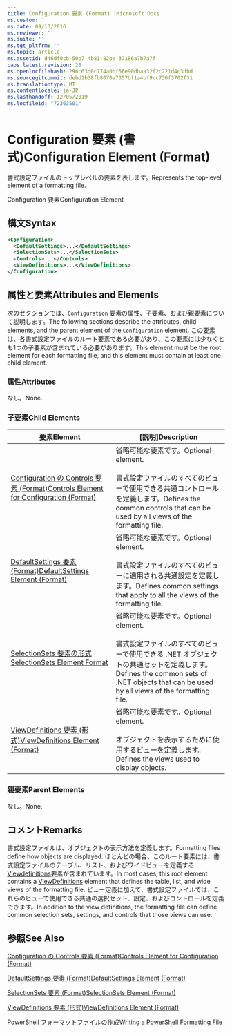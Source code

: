 ```yaml
---
title: Configuration 要素 (Format) |Microsoft Docs
ms.custom: ''
ms.date: 09/13/2016
ms.reviewer: ''
ms.suite: ''
ms.tgt_pltfrm: ''
ms.topic: article
ms.assetid: d46df0cb-50b7-4b81-82ba-37186a7b7a7f
caps.latest.revision: 28
ms.openlocfilehash: 296c63d0c774a0bf56e90dbaa32f2c221d4c3dbd
ms.sourcegitcommit: debd2b38fb8070a7357bf1a4bf9cc736f3702f31
ms.translationtype: MT
ms.contentlocale: ja-JP
ms.lasthandoff: 12/05/2019
ms.locfileid: "72363501"
---
```

# <a name="configuration-element-format"></a><span data-ttu-id="24321-102">Configuration 要素 (書式)</span><span class="sxs-lookup"><span data-stu-id="24321-102">Configuration Element (Format)</span></span>

<span data-ttu-id="24321-103">書式設定ファイルのトップレベルの要素を表します。</span><span class="sxs-lookup"><span data-stu-id="24321-103">Represents the top-level element of a formatting file.</span></span>

<span data-ttu-id="24321-104">Configuration 要素</span><span class="sxs-lookup"><span data-stu-id="24321-104">Configuration Element</span></span>

## <a name="syntax"></a><span data-ttu-id="24321-105">構文</span><span class="sxs-lookup"><span data-stu-id="24321-105">Syntax</span></span>

```xml
<Configuration>
  <DefaultSettings>...</DefaultSettings>
  <SelectionSets>...</SelectionSets>
  <Controls>...</Controls>
  <ViewDefinitions>...</ViewDefinitions>
</Configuration>

```

## <a name="attributes-and-elements"></a><span data-ttu-id="24321-106">属性と要素</span><span class="sxs-lookup"><span data-stu-id="24321-106">Attributes and Elements</span></span>

<span data-ttu-id="24321-107">次のセクションでは、`Configuration` 要素の属性、子要素、および親要素について説明します。</span><span class="sxs-lookup"><span data-stu-id="24321-107">The following sections describe the attributes, child elements, and the parent element of the `Configuration` element.</span></span> <span data-ttu-id="24321-108">この要素は、各書式設定ファイルのルート要素である必要があり、この要素には少なくとも1つの子要素が含まれている必要があります。</span><span class="sxs-lookup"><span data-stu-id="24321-108">This element must be the root element for each formatting file, and this element must contain at least one child element.</span></span>

### <a name="attributes"></a><span data-ttu-id="24321-109">属性</span><span class="sxs-lookup"><span data-stu-id="24321-109">Attributes</span></span>

<span data-ttu-id="24321-110">なし。</span><span class="sxs-lookup"><span data-stu-id="24321-110">None.</span></span>

### <a name="child-elements"></a><span data-ttu-id="24321-111">子要素</span><span class="sxs-lookup"><span data-stu-id="24321-111">Child Elements</span></span>

|<span data-ttu-id="24321-112">要素</span><span class="sxs-lookup"><span data-stu-id="24321-112">Element</span></span>|<span data-ttu-id="24321-113">[説明]</span><span class="sxs-lookup"><span data-stu-id="24321-113">Description</span></span>|
|-------------|-----------------|
|[<span data-ttu-id="24321-114">Configuration の Controls 要素 (Format)</span><span class="sxs-lookup"><span data-stu-id="24321-114">Controls Element for Configuration (Format)</span></span>](./controls-element-for-configuration-format.md)|<span data-ttu-id="24321-115">省略可能な要素です。</span><span class="sxs-lookup"><span data-stu-id="24321-115">Optional element.</span></span><br /><br /> <span data-ttu-id="24321-116">書式設定ファイルのすべてのビューで使用できる共通コントロールを定義します。</span><span class="sxs-lookup"><span data-stu-id="24321-116">Defines the common controls that can be used by all views of the formatting file.</span></span>|
|[<span data-ttu-id="24321-117">DefaultSettings 要素 (Format)</span><span class="sxs-lookup"><span data-stu-id="24321-117">DefaultSettings Element (Format)</span></span>](./defaultsettings-element-format.md)|<span data-ttu-id="24321-118">省略可能な要素です。</span><span class="sxs-lookup"><span data-stu-id="24321-118">Optional element.</span></span><br /><br /> <span data-ttu-id="24321-119">書式設定ファイルのすべてのビューに適用される共通設定を定義します。</span><span class="sxs-lookup"><span data-stu-id="24321-119">Defines common settings that apply to all the views of the formatting file.</span></span>|
|[<span data-ttu-id="24321-120">SelectionSets 要素の形式</span><span class="sxs-lookup"><span data-stu-id="24321-120">SelectionSets Element Format</span></span>](./selectionsets-element-format.md)|<span data-ttu-id="24321-121">省略可能な要素です。</span><span class="sxs-lookup"><span data-stu-id="24321-121">Optional element.</span></span><br /><br /> <span data-ttu-id="24321-122">書式設定ファイルのすべてのビューで使用できる .NET オブジェクトの共通セットを定義します。</span><span class="sxs-lookup"><span data-stu-id="24321-122">Defines the common sets of .NET objects that can be used by all views of the formatting file.</span></span>|
|[<span data-ttu-id="24321-123">ViewDefinitions 要素 (形式)</span><span class="sxs-lookup"><span data-stu-id="24321-123">ViewDefinitions Element (Format)</span></span>](./viewdefinitions-element-format.md)|<span data-ttu-id="24321-124">省略可能な要素です。</span><span class="sxs-lookup"><span data-stu-id="24321-124">Optional element.</span></span><br /><br /> <span data-ttu-id="24321-125">オブジェクトを表示するために使用するビューを定義します。</span><span class="sxs-lookup"><span data-stu-id="24321-125">Defines the views used to display objects.</span></span>|

### <a name="parent-elements"></a><span data-ttu-id="24321-126">親要素</span><span class="sxs-lookup"><span data-stu-id="24321-126">Parent Elements</span></span>

<span data-ttu-id="24321-127">なし。</span><span class="sxs-lookup"><span data-stu-id="24321-127">None.</span></span>

## <a name="remarks"></a><span data-ttu-id="24321-128">コメント</span><span class="sxs-lookup"><span data-stu-id="24321-128">Remarks</span></span>

<span data-ttu-id="24321-129">書式設定ファイルは、オブジェクトの表示方法を定義します。</span><span class="sxs-lookup"><span data-stu-id="24321-129">Formatting files define how objects are displayed.</span></span> <span data-ttu-id="24321-130">ほとんどの場合、このルート要素には、書式設定ファイルのテーブル、リスト、およびワイドビューを定義する[Viewdefinitions](./viewdefinitions-element-format.md)要素が含まれています。</span><span class="sxs-lookup"><span data-stu-id="24321-130">In most cases, this root element contains a [ViewDefinitions](./viewdefinitions-element-format.md) element that defines the table, list, and wide views of the formatting file.</span></span> <span data-ttu-id="24321-131">ビュー定義に加えて、書式設定ファイルでは、これらのビューで使用できる共通の選択セット、設定、およびコントロールを定義できます。</span><span class="sxs-lookup"><span data-stu-id="24321-131">In addition to the view definitions, the formatting file can define common selection sets, settings, and controls that those views can use.</span></span>

## <a name="see-also"></a><span data-ttu-id="24321-132">参照</span><span class="sxs-lookup"><span data-stu-id="24321-132">See Also</span></span>

[<span data-ttu-id="24321-133">Configuration の Controls 要素 (Format)</span><span class="sxs-lookup"><span data-stu-id="24321-133">Controls Element for Configuration (Format)</span></span>](./controls-element-for-configuration-format.md)

[<span data-ttu-id="24321-134">DefaultSettings 要素 (Format)</span><span class="sxs-lookup"><span data-stu-id="24321-134">DefaultSettings Element (Format)</span></span>](./defaultsettings-element-format.md)

[<span data-ttu-id="24321-135">SelectionSets 要素 (Format)</span><span class="sxs-lookup"><span data-stu-id="24321-135">SelectionSets Element (Format)</span></span>](./selectionsets-element-format.md)

[<span data-ttu-id="24321-136">ViewDefinitions 要素 (形式)</span><span class="sxs-lookup"><span data-stu-id="24321-136">ViewDefinitions Element (Format)</span></span>](./viewdefinitions-element-format.md)

[<span data-ttu-id="24321-137">PowerShell フォーマットファイルの作成</span><span class="sxs-lookup"><span data-stu-id="24321-137">Writing a PowerShell Formatting File</span></span>](./writing-a-powershell-formatting-file.md)
